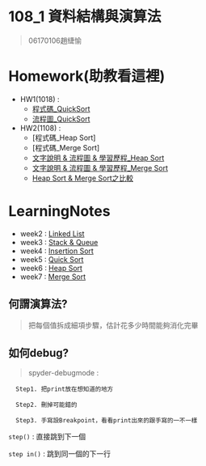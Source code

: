 # 108_1 資料結構與演算法
>06170106趙緁愉

# Homework(助教看這裡)
* HW1(1018) :
    * [程式碼_QuickSort](https://nbviewer.jupyter.org/github/zhaoqieyu/LearningNotes/blob/master/HW1/HW1_QuickSort.ipynb)
    * [流程圖_QuickSort](https://github.com/zhaoqieyu/LearningNotes/blob/master/HW1/%E6%B5%81%E7%A8%8B%E5%9C%96_Quick%20Sort.jpg)
* HW2(1108) :
    * [程式碼_Heap Sort]
    * [程式碼_Merge Sort]
    * [文字說明 & 流程圖 & 學習歷程_Heap Sort](https://github.com/zhaoqieyu/LearningNotes/blob/master/HW2/%E6%96%87%E5%AD%97%E8%AA%AA%E6%98%8E%20%26%20%E6%B5%81%E7%A8%8B%E5%9C%96_Heap%20Sort.md)
    * [文字說明 & 流程圖 & 學習歷程_Merge Sort](https://github.com/zhaoqieyu/LearningNotes/blob/master/HW2/%E6%96%87%E5%AD%97%E8%AA%AA%E6%98%8E%20%26%20%E6%B5%81%E7%A8%8B%E5%9C%96_Merge%20Sort.md)
    * [Heap Sort & Merge Sort之比較](https://github.com/zhaoqieyu/LearningNotes/blob/master/HW2/Heap%20Sort%20%26%20Merge%20Sort%E4%B9%8B%E6%AF%94%E8%BC%83.md)
# LearningNotes
* week2 :
[Linked List](https://github.com/zhaoqieyu/LearningNotes/tree/master/01_Linked%20List)
* week3 :
[Stack & Queue](https://github.com/zhaoqieyu/LearningNotes/tree/master/02_Stack%26Queue)
* week4 :
[Insertion Sort](https://github.com/zhaoqieyu/LearningNotes/tree/master/03_Insertion%20Sort)
* week5 :
[Quick Sort](https://github.com/zhaoqieyu/LearningNotes/tree/master/04_Quick%20Sort)
* week6 :
[Heap Sort](https://github.com/zhaoqieyu/LearningNotes/tree/master/05_Heap%20Sort)
* week7 :
[Merge Sort](https://github.com/zhaoqieyu/LearningNotes/tree/master/06_Merge%20Sort)


## 何謂演算法?
>把每個值拆成細項步驟，估計花多少時間能夠消化完畢

## 如何debug?
  >spyder-debugmode :
  
      Step1. 把print放在想知道的地方             
      
      Step2. 刪掉可能錯的
    
      Step3. 手寫設Breakpoint，看看print出來的跟手寫的一不一樣
   
   `step()` : 直接跳到下一個
   
   `step in()` : 跳到同一個的下一行
      
